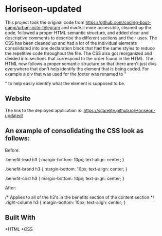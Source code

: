 # Horiseon-updated

This project took the original code from https://github.com/coding-boot-camp/urban-octo-telegram and made it more accessible, cleaned up the code, followed a proper  HTML semantic structure, and added clear and descriptive comments to describe the different sections and their uses. The CSS has been cleaned up and had a lot of the individual elements consolidated into one declaration block that had the same styles to reduce the repetitive code throughout the file. The CSS also got reorganized and divided into sections that correspond to the order found in the HTML. The HTML now follows a proper semantic structure so that there aren't just divs everywhere that don't help identify the element that is being coded. For example a div that was used for the footer was renamed to "<footer></footer>" to help easily identify what the element is supposed to be.

## Website
The link to the deployed application is: https://scarelite.github.io/Horiseon-updated/

## An example of consolidating the CSS look as follows:

Before: 

.benefit-lead h3 {
    margin-bottom: 10px;
    text-align: center;
}

.benefit-brand h3 {
    margin-bottom: 10px;
    text-align: center;
}

.benefit-cost h3 {
    margin-bottom: 10px;
    text-align: center;
}

After:

/* Applies to all of the h3's in the benefits section of the content section */
.right-column h3 {
    margin-bottom: 10px;
    text-align: center;
}

## Built With
*HTML
*CSS
